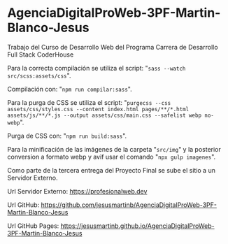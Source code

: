 # AgenciaDigitalProWeb-3PF-Martin-Blanco-Jesus
Trabajo del Curso de Desarrollo Web del Programa Carrera de Desarrollo Full Stack CoderHouse

Para la correcta compilación se utiliza el script: 
	"`sass --watch src/scss:assets/css`".

Compilación con: 
	"`npm run compilar:sass`".

Para la purga de CSS se utiliza el script: 
	"`purgecss --css assets/css/styles.css --content index.html pages/**/*.html assets/js/**/*.js --output assets/css/main.css --safelist webp no-webp`".

Purga de CSS con: 
"`npm run build:sass`".

Para la minificación de las imágenes de la carpeta "`src/img`" y la posterior conversion a formato webp y avif usar el comando "`npx gulp imagenes`".

Como parte de la tercera entrega del Proyecto Final se sube el sitio a un Servidor Externo.

Url Servidor Externo: https://profesionalweb.dev

Url GitHub: https://github.com/jesusmartinb/AgenciaDigitalProWeb-3PF-Martin-Blanco-Jesus

Url GitHub Pages: https://jesusmartinb.github.io/AgenciaDigitalProWeb-3PF-Martin-Blanco-Jesus
